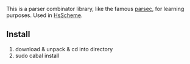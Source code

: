 This is a parser combinator library, like the famous [parsec](http://legacy.cs.uu.nl/daan/parsec.html), for learning purposes. Used in [HsScheme](http://github.com/vilterp/HsScheme/).

## Install

1. download & unpack & cd into directory
2. sudo cabal install
